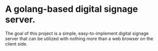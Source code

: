 A golang-based digital signage server.
===

The goal of this project is a simple, easy-to-implement digital signage server that can be utilized with nothing more than a web browser on the client side.
